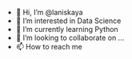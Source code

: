 - 👋 Hi, I’m @laniskaya
- 👀 I’m interested in Data Science
- 🌱 I’m currently learning Python
- 💞️ I’m looking to collaborate on ...
- 📫 How to reach me 

<!---
laniskaya/laniskaya is a ✨ special ✨ repository because its `README.md` (this file) appears on your GitHub profile.
You can click the Preview link to take a look at your changes.
--->
